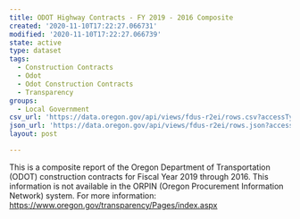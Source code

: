 ```yaml
---
title: ODOT Highway Contracts - FY 2019 - 2016 Composite
created: '2020-11-10T17:22:27.066731'
modified: '2020-11-10T17:22:27.066739'
state: active
type: dataset
tags:
  - Construction Contracts
  - Odot
  - Odot Construction Contracts
  - Transparency
groups:
  - Local Government
csv_url: 'https://data.oregon.gov/api/views/fdus-r2ei/rows.csv?accessType=DOWNLOAD'
json_url: 'https://data.oregon.gov/api/views/fdus-r2ei/rows.json?accessType=DOWNLOAD'
layout: post

---
```

This is a composite report of the Oregon Department of Transportation (ODOT) construction contracts for Fiscal Year 2019 through 2016.  This information is not available in the ORPIN (Oregon Procurement Information Network) system. For more information: https://www.oregon.gov/transparency/Pages/index.aspx
